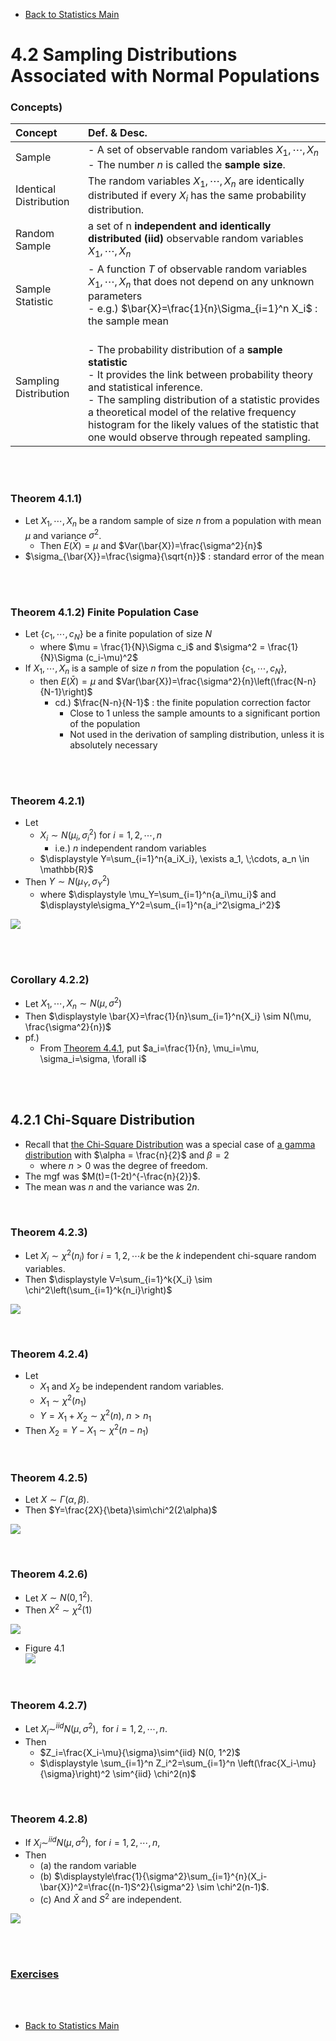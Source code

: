 * [Back to Statistics Main](../../main.md)

# 4.2 Sampling Distributions Associated with Normal Populations

### Concepts)
|Concept|Def. & Desc.|
|:-|:-|
|Sample|- A set of observable random variables $X_1,\cdots,X_n$<br>- The number $n$ is called the **sample size**.|
|Identical Distribution|The random variables $X_1,\cdots,X_n$ are identically distributed if every $X_i$ has the same probability distribution.|
|Random Sample|a set of n **independent and identically distributed (iid)** observable random variables $X_1,\cdots,X_n$|
|Sample Statistic|- A function $T$ of observable random variables $X_1,\cdots,X_n$ that does not depend on any unknown parameters <br>- e.g.) $\bar{X}=\frac{1}{n}\Sigma_{i=1}^n X_i$ : the sample mean|
|Sampling Distribution|<br>- The probability distribution of a **sample statistic**<br>- It provides the link between probability theory and statistical inference.<br>- The sampling distribution of a statistic provides a theoretical model of the relative frequency histogram for the likely values of the statistic that one would observe through repeated sampling.|

<br><br>

### Theorem 4.1.1)
- Let $X_1,\cdots,X_n$ be a random sample of size $n$ from a population with mean $\mu$ and variance $\sigma^2$.
  - Then $E(\bar{X}) = \mu$ and $Var(\bar{X})=\frac{\sigma^2}{n}$
- $\sigma_{\bar{X}}=\frac{\sigma}{\sqrt{n}}$ : standard error of the mean

<br><Br>

### Theorem 4.1.2) Finite Population Case
- Let $\lbrace c_1, \cdots, c_N\rbrace$ be a finite population of size $N$
  - where $\mu = \frac{1}{N}\Sigma c_i$ and $\sigma^2 = \frac{1}{N}\Sigma (c_i-\mu)^2$
- If $X_1,\cdots,X_n$ is a sample of size $n$ from the population $\lbrace c_1, \cdots, c_N\rbrace$,
  - then $E(\bar{X}) = \mu$ and $Var(\bar{X})=\frac{\sigma^2}{n}\left(\frac{N-n}{N-1}\right)$
    - cd.) $\frac{N-n}{N-1}$ : the finite population correction factor
      - Close to 1 unless the sample amounts to a significant portion of the population
      - Not used in the derivation of sampling distribution, unless it is absolutely necessary

<br><br>

### Theorem 4.2.1)
- Let  
  - $X_i \sim N(\mu_i, \sigma_i^2) \textrm{ for } i=1,2,\cdots,n$
    - i.e.) $n$ independent random variables
  - $`\displaystyle Y=\sum_{i=1}^n{a_iX_i}, \exists a_1, \;\cdots, a_n \in \mathbb{R}`$
- Then $Y \sim N(\mu_Y, \sigma_Y^2)$
  - where $\displaystyle \mu_Y=\sum_{i=1}^n{a_i\mu_i}$ and $\displaystyle\sigma_Y^2=\sum_{i=1}^n{a_i^2\sigma_i^2}$

![](images/001.png)

<br><br>

### Corollary 4.2.2)
- Let $X_1,\cdots,X_n \sim N(\mu, \sigma^2)$
- Then $\displaystyle \bar{X}=\frac{1}{n}\sum_{i=1}^n{X_i} \sim N(\mu, \frac{\sigma^2}{n})$
- pf.)
  - From [Theorem 4.4.1](#theorem-421), put $a_i=\frac{1}{n}, \mu_i=\mu, \sigma_i=\sigma, \forall i$

<br><br>

## 4.2.1 Chi-Square Distribution
- Recall that [the Chi-Square Distribution](../../ch03/02/note.md#concept-chi-square-distribution) was a special case of [a gamma distribution](../../ch03/02/note.md#concept-gamma-probability-distribution) with $\alpha = \frac{n}{2}$ and $\beta=2$ 
  - where $n \gt 0$ was the degree of freedom.
- The mgf was $M(t)=(1-2t)^{-\frac{n}{2}}$.
- The mean was $n$ and the variance was $2n$.

<br>

### Theorem 4.2.3)
- Let $X_i \sim \chi^2(n_i) \textrm{ for } i=1,2,\cdots k$ be the $k$ independent chi-square random variables.
- Then $`\displaystyle V=\sum_{i=1}^k{X_i} \sim \chi^2\left(\sum_{i=1}^k{n_i}\right)`$

![](images/002.png)

<br>

### Theorem 4.2.4)
- Let
  - $X_1$ and $X_2$ be independent random variables.
  - $X_1 \sim \chi^2(n_1)$
  - $`Y=X_1+X_2\sim \chi^2(n), \; n \gt n_1`$
- Then $X_2 = Y-X_1 \sim \chi^2(n-n_1)$

<br>

### Theorem 4.2.5)
- Let $X \sim \Gamma(\alpha, \beta)$.
- Then $Y=\frac{2X}{\beta}\sim\chi^2(2\alpha)$

![](images/003.png)

<br>

### Theorem 4.2.6)
- Let $X \sim N(0,1^2)$.
- Then $X^2\sim\chi^2(1)$

![](images/004.png)   
- Figure 4.1   
  ![](images/005.png)   

<br>

### Theorem 4.2.7)
- Let $X_i \sim^{iid} N(\mu, \sigma^2), \textrm{ for } i=1,2,\cdots, n$.
- Then 
  - $Z_i=\frac{X_i-\mu}{\sigma}\sim^{iid} N(0, 1^2)$
  - $\displaystyle \sum_{i=1}^n Z_i^2=\sum_{i=1}^n \left(\frac{X_i-\mu}{\sigma}\right)^2 \sim^{iid} \chi^2(n)$ 

<br>

### Theorem 4.2.8)
- If $X_i \sim^{iid} N(\mu, \sigma^2), \textrm{ for } i=1,2,\cdots, n$,
- Then 
  - (a) the random variable
  - (b) $\displaystyle\frac{1}{\sigma^2}\sum_{i=1}^{n}(X_i-\bar{X})^2=\frac{(n-1)S^2}{\sigma^2} \sim \chi^2(n-1)$.
  - (c) And $\bar{X}$ and $S^2$ are independent.

![](images/006.png)


<br><br>

### [Exercises](./exercises.md)

<br><br>

* [Back to Statistics Main](../../main.md)